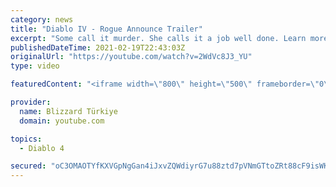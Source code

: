 ```yaml
---
category: news
title: "Diablo IV - Rogue Announce Trailer"
excerpt: "Some call it murder. She calls it a job well done. Learn more at Diablo4.com. The Rogue is the newest addition to the Diablo IV campfire, combining range and ..."
publishedDateTime: 2021-02-19T22:43:03Z
originalUrl: "https://youtube.com/watch?v=2WdVc8J3_YU"
type: video

featuredContent: "<iframe width=\"800\" height=\"500\" frameborder=\"0\" src=\"https://www.youtube.com/embed/2WdVc8J3_YU\" allow=\"accelerometer; autoplay; encrypted-media; gyroscope; picture-in-picture\" allowfullscreen></iframe>"

provider:
  name: Blizzard Türkiye
  domain: youtube.com

topics:
  - Diablo 4

secured: "oC3OMAOTYfKXVGpNgGan4iJxvZQWdiyrG7u88ztd7pVNmGTtoZRt88cF9isWKq2iYCZwH9dJftGY/DqqaSeSQZkqNKoM5qHf5CEspkgV181/Qy4RYIFgTav5WMaQEQAXY4MI8r4FF8ojSUuI1VE0src7AKR4azjIJUt//ywY6pmxOTcOzGoftDaBjC4iUXFT+XfkiR7Qvc+MPC5GPZCBAa6chr8d+wY0hQC6guPgvlJ3E70QhuL6Uglq2bAsPFWbCv06+jW493p9IbW86Or1LvZKz99jfrkmNj9c4P0r31wx39Y4bu2mWbxVWHikluLxSwdJikxaiWVG8Ku7x4/jbT6wxtbznHlWbTjmVXv0RglC1FJsLA+VXt0Xg/Wbt6QrtV+eNjqh5T7SYd/tIqNs4A==;iRVBTzVtyZsnhz2lKFeFtA=="
---
```


